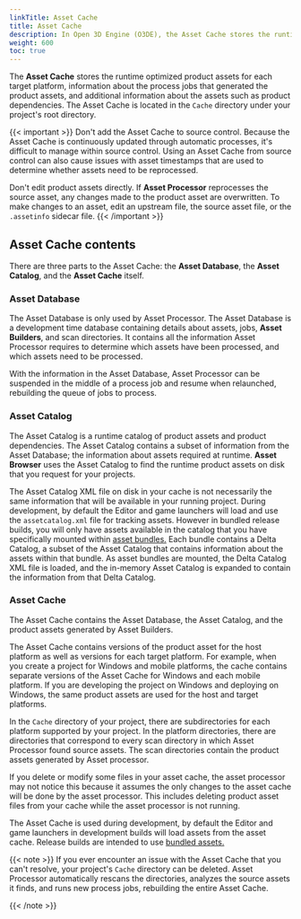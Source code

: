 ```yaml
---
linkTitle: Asset Cache 
title: Asset Cache
description: In Open 3D Engine (O3DE), the Asset Cache stores the runtime optimized product assets for your project, as well as process job and dependency information.
weight: 600
toc: true
---
```


The **Asset Cache** stores the runtime optimized product assets for each target platform, information about the process jobs that generated the product assets, and additional information about the assets such as product dependencies. The Asset Cache is located in the `Cache` directory under your project's root directory.

{{< important >}}
Don't add the Asset Cache to source control. Because the Asset Cache is continuously updated through automatic processes, it's difficult to manage within source control. Using an Asset Cache from source control can also cause issues with asset timestamps that are used to determine whether assets need to be reprocessed.

Don't edit product assets directly. If **Asset Processor** reprocesses the source asset, any changes made to the product asset are overwritten. To make changes to an asset, edit an upstream file, the source asset file, or the `.assetinfo` sidecar file.
{{< /important >}}

## Asset Cache contents

There are three parts to the Asset Cache: the **Asset Database**, the **Asset Catalog**, and the **Asset Cache** itself.


### Asset Database

The Asset Database is only used by Asset Processor. The Asset Database is a development time database containing details about assets, jobs, **Asset Builders**, and scan directories. It contains all the information Asset Processor requires to determine which assets have been processed, and which assets need to be processed.

With the information in the Asset Database, Asset Processor can be suspended in the middle of a process job and resume when relaunched, rebuilding the queue of jobs to process.

### Asset Catalog

The Asset Catalog is a runtime catalog of product assets and product dependencies. The Asset Catalog contains a subset of information from the Asset Database; the information about assets required at runtime. **Asset Browser** uses the Asset Catalog to find the runtime product assets on disk that you request for your projects. 

The Asset Catalog XML file on disk in your cache is not necessarily the same information that will be available in your running project. During development, by default the Editor and game launchers will load and use the `assetcatalog.xml` file for tracking assets. However in bundled release builds, you will only have assets available in the catalog that you have specifically mounted within [asset bundles.](/docs/user-guide/packaging/asset-bundler/) Each bundle contains a Delta Catalog, a subset of the Asset Catalog that contains information about the assets within that bundle. As asset bundles are mounted, the Delta Catalog XML file is loaded, and the in-memory Asset Catalog is expanded to contain the information from that Delta Catalog.

### Asset Cache

The Asset Cache contains the Asset Database, the Asset Catalog, and the product assets generated by Asset Builders.

The Asset Cache contains versions of the product asset for the host platform as well as versions for each target platform. For example, when you create a project for Windows and mobile platforms, the cache contains separate versions of the Asset Cache for Windows and each mobile platform. If you are developing the project on Windows and deploying on Windows, the same product assets are used for the host and target platforms.

In the `Cache` directory of your project, there are subdirectories for each platform supported by your project. In the platform directories, there are directories that correspond to every scan directory in which Asset Processor found source assets. The scan directories contain the product assets generated by Asset processor.

If you delete or modify some files in your asset cache, the asset processor may not notice this because it assumes the only changes to the asset cache will be done by the asset processor. This includes deleting product asset files from your cache while the asset processor is not running.

The Asset Cache is used during development, by default the Editor and game launchers in development builds will load assets from the asset cache. Release builds are intended to use [bundled assets.](/docs/user-guide/packaging/asset-bundler/)

{{< note >}}
If you ever encounter an issue with the Asset Cache that you can't resolve, your project's `Cache` directory can be deleted. Asset Processor automatically rescans the directories, analyzes the source assets it finds, and runs new process jobs, rebuilding the entire Asset Cache.

{{< /note >}}
